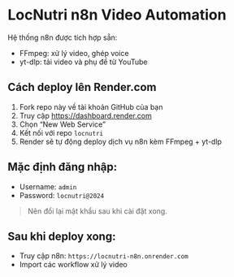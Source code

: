 # LocNutri n8n Video Automation

Hệ thống n8n được tích hợp sẵn:
- FFmpeg: xử lý video, ghép voice
- yt-dlp: tải video và phụ đề từ YouTube

## Cách deploy lên Render.com

1. Fork repo này về tài khoản GitHub của bạn
2. Truy cập https://dashboard.render.com
3. Chọn “New Web Service”
4. Kết nối với repo `locnutri`
5. Render sẽ tự động deploy dịch vụ n8n kèm FFmpeg + yt-dlp

## Mặc định đăng nhập:
- Username: `admin`
- Password: `locnutri@2024`

> Nên đổi lại mật khẩu sau khi cài đặt xong.

## Sau khi deploy xong:
- Truy cập n8n: `https://locnutri-n8n.onrender.com`
- Import các workflow xử lý video
